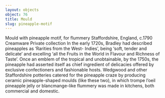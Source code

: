 ```yaml
---
layout: objects
object: 76
title: Mould
slug: pineapple-motif
---
```

Mould with pineapple motif, for flummery  Staffordshire, England, c.1790  Creamware  Private collection  In the early 1720s, Bradley had described pineapples as ‘Rarities from the West- Indies’, being ‘soft, tender and delicate’ and excelling ‘all the Fruits in the World in Flavour and Richness of Taste’. Once an  emblem of the tropical and unobtainable, by  the 1750s, the pineapple had asserted itself as chief ingredient of delicacies offered by exclusive confectioners and fashionable hosts. Wedgwood and other Staffordshire potteries catered for the pineapple craze by producing ceramic pineapple-shaped moulds (like these two), in which trompe l’oeil pineapple jelly  or blancmange-like flummery was made in  kitchens, both commercial and domestic.
